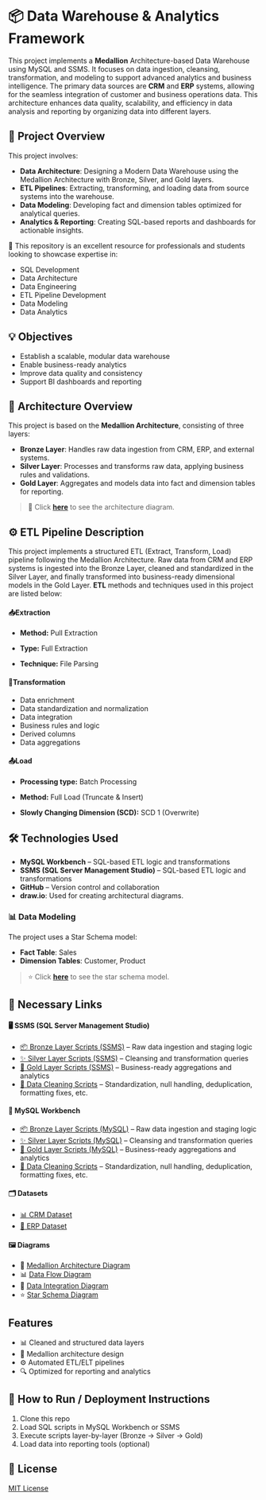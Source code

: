 # 📦 Data Warehouse & Analytics Framework

This project implements a **Medallion** Architecture-based Data Warehouse using MySQL and SSMS. It focuses on data ingestion, cleansing, transformation, and modeling to support advanced analytics and business intelligence. The primary data sources are **CRM** and **ERP** systems, allowing for the seamless integration of customer and business operations data. This architecture enhances data quality, scalability, and efficiency in data analysis and reporting by organizing data into different layers.


## 📖 Project Overview

This project involves:

- **Data Architecture**: Designing a Modern Data Warehouse using the Medallion Architecture with Bronze, Silver, and Gold layers.
- **ETL Pipelines**: Extracting, transforming, and loading data from source systems into the warehouse.
- **Data Modeling**: Developing fact and dimension tables optimized for analytical queries.
- **Analytics & Reporting**: Creating SQL-based reports and dashboards for actionable insights.

🎯 This repository is an excellent resource for professionals and students looking to showcase expertise in:

- SQL Development
- Data Architecture
- Data Engineering
- ETL Pipeline Development
- Data Modeling
- Data Analytics



## 💡 Objectives
- Establish a scalable, modular data warehouse  
- Enable business-ready analytics  
- Improve data quality and consistency  
- Support BI dashboards and reporting  


## 🧱 Architecture Overview
This project is based on the **Medallion Architecture**, consisting of three layers:

- **Bronze Layer**: Handles raw data ingestion from CRM, ERP, and external systems.
- **Silver Layer**: Processes and transforms raw data, applying business rules and validations. 
- **Gold Layer**: Aggregates and models data into fact and dimension tables for reporting.
  

> 📌 Click [**here**](https://github.com/Injamam001/SQL_Data_Warehouse_Project/blob/main/docs/Medallion_Data_Architecture.png) to see the architecture diagram.



## ⚙️ ETL Pipeline Description

This project implements a structured ETL (Extract, Transform, Load) pipeline following the Medallion Architecture. Raw data from CRM and ERP systems is ingested into the Bronze Layer, cleaned and standardized in the Silver Layer, and finally transformed into business-ready dimensional models in the Gold Layer. **ETL** methods and techniques used in this project are listed below:

#### 📥Extraction 

- **Method:** Pull Extraction

- **Type:** Full Extraction

- **Technique:** File Parsing
  

#### 🔄Transformation

- Data enrichment
- Data standardization and normalization
- Data integration
- Business rules and logic
- Derived columns
- Data aggregations

#### 📤Load 

- **Processing type:** Batch Processing

- **Method:** Full Load (Truncate & Insert)

- **Slowly Changing Dimension (SCD):** SCD 1 (Overwrite)


## 🛠️ Technologies Used

- **MySQL Workbench** – SQL-based ETL logic and transformations  
- **SSMS (SQL Server Management Studio)** – SQL-based ETL logic and transformations 
- **GitHub** – Version control and collaboration  
- **draw.io**: Used for creating architectural diagrams.



### 📊 Data Modeling
The project uses a Star Schema model:

- **Fact Table**: Sales
- **Dimension Tables**: Customer, Product


> ⭐ Click [**here**](https://github.com/Injamam001/SQL_Data_Warehouse_Project/blob/main/docs/star_schema_gold_layer.png) to see the star schema model.




## 🔗 Necessary Links

#### 🖥️ SSMS (SQL Server Management Studio)

- [📦 Bronze Layer Scripts (SSMS)](https://github.com/Injamam001/SQL_Data_Warehouse_Project/tree/main/sql_scripts/bronze_layer) – Raw data ingestion and staging logic  
- [✨ Silver Layer Scripts (SSMS)](https://github.com/Injamam001/SQL_Data_Warehouse_Project/tree/main/sql_scripts/silver_layer) – Cleansing and transformation queries  
- [🥇 Gold Layer Scripts (SSMS)](https://github.com/Injamam001/SQL_Data_Warehouse_Project/tree/main/sql_scripts/gold_layer) – Business-ready aggregations and analytics
- [🧹 Data Cleaning Scripts](https://github.com/Injamam001/SQL_Data_Warehouse_Project/blob/main/quality_check/quality_check_for_loading_data_into_silver_layer.sql) – Standardization, null handling, deduplication, formatting fixes, etc.

#### 🐬 MySQL Workbench

- [📦 Bronze Layer Scripts (MySQL)](https://github.com/Injamam001/SQL_Data_Warehouse_Project/tree/main/sql_scripts_mysql/bronze_layer) – Raw data ingestion and staging logic  
- [✨ Silver Layer Scripts (MySQL)](https://github.com/Injamam001/SQL_Data_Warehouse_Project/tree/main/sql_scripts_mysql/silver_layer) – Cleansing and transformation queries  
- [🥇 Gold Layer Scripts (MySQL)](https://github.com/Injamam001/SQL_Data_Warehouse_Project/tree/main/sql_scripts_mysql/gold_layer) – Business-ready aggregations and analytics
- [🧹 Data Cleaning Scripts](https://github.com/Injamam001/SQL_Data_Warehouse_Project/blob/main/sql_scripts_mysql/bronze_layer/data_cleaning_bronze.sql) – Standardization, null handling, deduplication, formatting fixes, etc.


#### 🗂️ Datasets
- [📊 CRM Dataset](https://github.com/Injamam001/SQL_Data_Warehouse_Project/tree/main/datasets/source_crm)
- [📂 ERP Dataset](https://github.com/Injamam001/SQL_Data_Warehouse_Project/tree/main/datasets/source_erp)

#### 🖼️ Diagrams

- 🧱 [Medallion Architecture Diagram](https://github.com/Injamam001/SQL_Data_Warehouse_Project/blob/main/docs/Medallion_Data_Architecture.png)
- 📊 [Data Flow Diagram](https://github.com/Injamam001/SQL_Data_Warehouse_Project/blob/main/docs/data_flow_diagram.png) 
- 🔄 [Data Integration Diagram](https://github.com/Injamam001/SQL_Data_Warehouse_Project/blob/main/docs/data_integration.png)  
- ⭐ [Star Schema Diagram](https://github.com/Injamam001/SQL_Data_Warehouse_Project/blob/main/docs/star_schema_gold_layer.png)

## Features

- 📊 Cleaned and structured data layers
- 🧱 Medallion architecture design
- ⚙️ Automated ETL/ELT pipelines
- 🔍 Optimized for reporting and analytics


## 🚀 How to Run / Deployment Instructions
1. Clone this repo  
2. Load SQL scripts in MySQL Workbench or SSMS  
3. Execute scripts layer-by-layer (Bronze → Silver → Gold)  
4. Load data into reporting tools (optional) 


## 📄 License
[MIT License](LICENSE)




